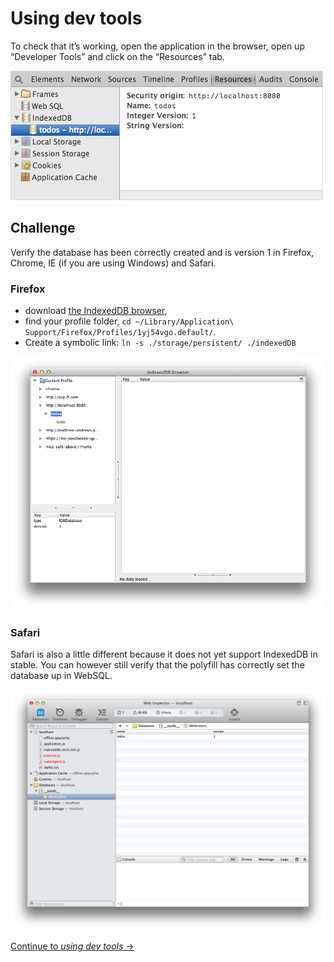 # Using dev tools

To check that it’s working, open the application in the browser, open up “Developer Tools” and click on the “Resources” tab.

![Screenshot of the IndexedDB in Chrome Dev Tools](./chrome.jpg)

## Challenge

Verify the database has been correctly created and is version 1 in Firefox, Chrome, IE (if you are using Windows) and Safari.

### Firefox

- download [the IndexedDB browser](https://addons.mozilla.org/en-us/firefox/addon/indexeddb-browser/),
- find your profile folder, `cd ~/Library/Application\ Support/Firefox/Profiles/1yj54vgo.default/`.
- Create a symbolic link: `ln -s ./storage/persistent/ ./indexedDB`

![Firefox IndexedDB Dev Tools](./firefox.png)

### Safari

Safari is also a little different because it does not yet support IndexedDB in stable.  You can however still verify that the polyfill has correctly set the database up in WebSQL.

![Safari IndexedDB Dev Tools](./safari.png)

[Continue to *using dev tools* →](../04-adding-data)

